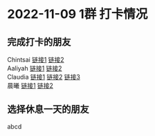 # 2022-11-09 1群 打卡情况
## 完成打卡的朋友
Chintsai [链接1](http://mmbiz.qpic.cn/mmbiz_jpg/fKBOEML39zoXbFovJeFLogIiarBEFMd0OZHOdw5uUpbYW6aG1BkoH92RnU0Mib9HYhbeZJ2ia9tPEBODO73g6pW0w/0) [链接2](http://mmbiz.qpic.cn/mmbiz_jpg/fKBOEML39zoXbFovJeFLogIiarBEFMd0OnwTcY7bc5QXDiaicHk7tCeVNuWlWYToH0n9zDibyFFCpUwyoMF9n5LOPg/0) <br>Aaliyah [链接1](http://mmbiz.qpic.cn/mmbiz_jpg/aBaDwGIjEcGMBiabH1djywpafibLK8ECKNYkQYia9XP2ibvicb6icEzPdQc0jJDqxt4pE9xl0N8bWCxW9ePgzSIrFM7Q/0) [链接2](http://mmbiz.qpic.cn/mmbiz_jpg/aBaDwGIjEcGMBiabH1djywpafibLK8ECKN2VQzR3JFZDN3XahjgZlAY9KKCTdq6TDAVaQJzeSFsllzGwQRsvhAgw/0) <br>Claudia [链接1](http://mmbiz.qpic.cn/mmbiz_jpg/EqM704vBbWDy2cqyVZJHuaia5oX3cvDFE4beWfhNqulxCYY64601pfYHVBnKP562375Dibdow16jS8GMS6ZBwFGw/0) [链接2](http://mmbiz.qpic.cn/mmbiz_jpg/EqM704vBbWDy2cqyVZJHuaia5oX3cvDFE4beWfhNqulxCYY64601pfYHVBnKP562375Dibdow16jS8GMS6ZBwFGw/0) [链接3](http://mmbiz.qpic.cn/mmbiz_jpg/EqM704vBbWDy2cqyVZJHuaia5oX3cvDFEOOt6uDQPicK4N8UYHbaJ7q79UvedfcoKYV6G6Ow0MTR4WYzFiakmLTiag/0) <br>晨曦 [链接1](http://mmbiz.qpic.cn/mmbiz_jpg/4rYayDxu0jXLibNgYVvOJZsMEd5m7sM5xYJ8FrPeZdWt9OrM2VmAVicW4lxDBZphREIlJqicxgqX7IVrZiaMbZ0n6g/0) [链接2](http://mmbiz.qpic.cn/mmbiz_jpg/4rYayDxu0jXLibNgYVvOJZsMEd5m7sM5x0hzzE4hmBLCS7TgqDeJS1Q1VdoYIwtAic3GpmchNUeOeYPLFAkNGZRA/0) <br>
## 选择休息一天的朋友
abcd


